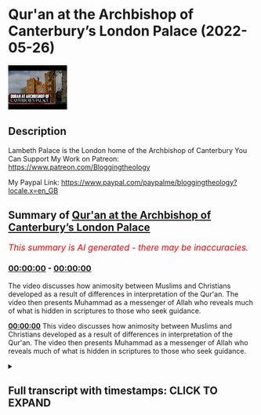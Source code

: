 # Qur'an at the Archbishop of Canterbury’s London Palace (2022-05-26)

![alt Qur'an at the Archbishop of Canterbury’s London Palace](kYQbhaK0I1U.jpg "Qur'an at the Archbishop of Canterbury’s London Palace")

## Description

Lambeth Palace is the London home of the Archbishop of Canterbury
You Can Support My Work on Patreon:
https://www.patreon.com/Bloggingtheology

My Paypal Link: 
https://www.paypal.com/paypalme/bloggingtheology?locale.x=en_GB

## Summary of [Qur'an at the Archbishop of Canterbury’s London Palace](https://www.youtube.com/watch?v=kYQbhaK0I1U)


*<span style="color:red; font-size:125%">This summary is AI generated - there may be inaccuracies</span>. [](/)*

### [00:00:00](https://www.youtube.com/watch?v=kYQbhaK0I1U&t=0) - [00:00:00](https://www.youtube.com/watch?v=kYQbhaK0I1U&t=0)

The video discusses how animosity between Muslims and Christians developed as a result of differences in interpretation of the Qur'an. The video then presents Muhammad as a messenger of Allah who reveals much of what is hidden in scriptures to those who seek guidance.

**[00:00:00](https://www.youtube.com/watch?v=kYQbhaK0I1U&t=0)** This video discusses how animosity between Muslims and Christians developed as a result of differences in interpretation of the Qur'an. The video then presents Muhammad as a messenger of Allah who reveals much of what is hidden in scriptures to those who seek guidance.

<details><summary><h2>Full transcript with timestamps: CLICK TO EXPAND</h2></summary>

[0:00:00](https://youtu.be/kYQbhaK0I1U?t=0) here i am outside lambeth palace the  
[0:00:02](https://youtu.be/kYQbhaK0I1U?t=2) london home of the archbishop of  
[0:00:04](https://youtu.be/kYQbhaK0I1U?t=4) canterbury  
[0:00:06](https://youtu.be/kYQbhaK0I1U?t=6) and from those who say we are christians  
[0:00:09](https://youtu.be/kYQbhaK0I1U?t=9) we took their covenant but they  
[0:00:11](https://youtu.be/kYQbhaK0I1U?t=11) neglected a portion of what they had  
[0:00:13](https://youtu.be/kYQbhaK0I1U?t=13) been commanded to uphold and so we let  
[0:00:16](https://youtu.be/kYQbhaK0I1U?t=16) hostility and enmity arise between them  
[0:00:19](https://youtu.be/kYQbhaK0I1U?t=19) until the day of judgment and soon allah  
[0:00:22](https://youtu.be/kYQbhaK0I1U?t=22) will inform them of all they have done  
[0:00:26](https://youtu.be/kYQbhaK0I1U?t=26) oh people of the book now our messenger  
[0:00:29](https://youtu.be/kYQbhaK0I1U?t=29) has come to you revealing much of what  
[0:00:32](https://youtu.be/kYQbhaK0I1U?t=32) you have hidden of scriptures and  
[0:00:34](https://youtu.be/kYQbhaK0I1U?t=34) disregarding much  
[0:00:36](https://youtu.be/kYQbhaK0I1U?t=36) this certainly has come to you from  
[0:00:38](https://youtu.be/kYQbhaK0I1U?t=38) allah a light and a clear book through  
[0:00:41](https://youtu.be/kYQbhaK0I1U?t=41) which allah guides those who seek his  
[0:00:44](https://youtu.be/kYQbhaK0I1U?t=44) pleasure to the ways of peace  
[0:00:46](https://youtu.be/kYQbhaK0I1U?t=46) brings them out of darkness into light  
[0:00:49](https://youtu.be/kYQbhaK0I1U?t=49) by his will and guides them to the  
[0:00:52](https://youtu.be/kYQbhaK0I1U?t=52) straight path  

</details>
